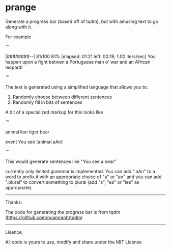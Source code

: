 prange
====

Generate a progress bar (based off of tqdm), but with amusing text to go along with it.


For example

'''

|########--| 81/100  81% [elapsed: 01:21 left: 00:19,  1.00 iters/sec]
You happen upon a fight betwen a Portuguese man o' war and an African leopard!

'''

The text is generated using a simplified language that allows you to:
1) Randomly choose between different sentences
2) Randomly fill in bits of sentences

A bit of a specialized markup for this looks like

'''

animal
  lion
  tiger
  bear
  
event
  You see [animal.aAn]
  
'''

This would generate sentences like "You see a bear"

currently only limited grammar is implemented.  You can add ".aAn" to a word to prefix it
with an appropriate choice of "a" or "an" and you can add ".plural" to convert something
to plural (add "s", "es" or "ies" as appropriate).

---

Thanks:

The code for generating the progress bar is from tqdm (https://github.com/noamraph/tqdm)


---

Lisence,

All code is yours to use, modify and share under the MIT License






























